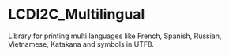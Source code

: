 # LCDI2C_Multilingual
Library for printing multi languages like French, Spanish, Russian, Vietnamese, Katakana and symbols in UTF8.
